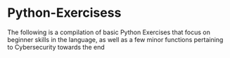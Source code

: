 # Python-Exercisess
The following is a compilation of basic Python Exercises that focus on beginner skills in the language, as well as a few minor functions pertaining to Cybersecurity towards the end
